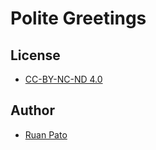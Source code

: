# Polite Greetings #


## License ##
- [CC-BY-NC-ND 4.0](https://github.com/ruanpato/polite-greetings/blob/main/LICENSE)

## Author ##
- [Ruan Pato](https://github.com/ruanpato)
